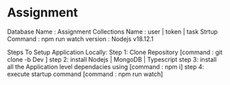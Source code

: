 # Assignment

Database Name : Assignment
Collections Name : user | token | task
Strtup Command : npm run watch
version : Nodejs v18.12.1

Steps To Setup Application Locally:
Step 1: Clone Repository [command : git clone -b Dev <url>]
step 2: install Nodejs | MongoDB | Typescript
step 3: install all the Application level dependacies using [command : npm i]
step 4: execute startup command [command : npm run watch]
